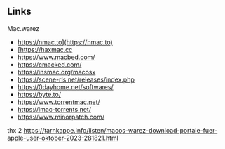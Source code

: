 Links
-----

Mac.warez
- https://nmac.to](https://nmac.to)
- [https://haxmac.cc
- https://www.macbed.com/
- https://cmacked.com/
- https://insmac.org/macosx
- https://scene-rls.net/releases/index.php
- https://0dayhome.net/softwares/
- https://byte.to/
- https://www.torrentmac.net/
- https://imac-torrents.net/
- https://www.minorpatch.com/

thx 2 https://tarnkappe.info/listen/macos-warez-download-portale-fuer-apple-user-oktober-2023-281821.html
